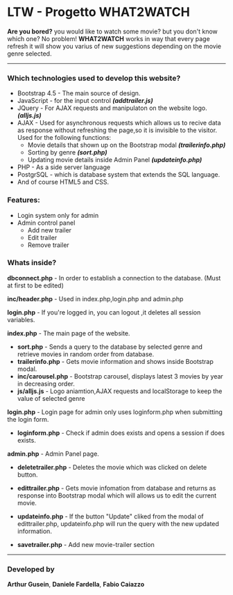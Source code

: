 # LTW - Progetto WHAT2WATCH
**Are you bored?** you would like to watch some movie? but you don't know which one?
No problem!
**WHAT2WATCH** works in way that every page refresh it will show you varius of new suggestions depending on the movie genre selected.

------------
### Which technologies used to develop this website?
- Bootstrap 4.5 - The main source of design.
- JavaScript - for the input control ***(addtrailer.js)***
- JQuery - For AJAX requests and manipulaton on the website logo. ***(alljs.js)***
- AJAX - Used for asynchronous requests which allows us to recive data as response without refreshing the page,so it is invisible to the visitor.
Used for the following functions: 
	- Movie details that shown up on the Bootstrap modal ***(trailerinfo.php)***
	- Sorting by genre ***(sort.php)***
	- Updating movie details inside Admin Panel ***(updateinfo.php)***
- PHP - As a side server language
- PostgrSQL - which is database system that extends the SQL language.
- And of course HTML5 and CSS.

### Features:
- Login system only for admin
- Admin control panel
	- Add new trailer
	- Edit trailer
	- Remove trailer

### Whats inside?

**dbconnect.php** - In order to establish a connection to the database. (Must at first to be edited)

**inc/header.php** - Used in index.php,login.php and admin.php

**login.php** - If you're logged in, you can logout ,it deletes all session variables.


**index.php** - The main page of the website.
- **sort.php** - Sends a query to the database by selected genre and retrieve movies in random order from database.
- **trailerinfo.php** - Gets movie information and shows inside Bootstrap modal.
- **inc/carousel.php** - Bootstrap carousel, displays latest 3 movies by year in decreasing order.
- **js/alljs.js** - Logo aniamtion,AJAX requests and localStorage to keep the value of selected genre

**login.php** - Login page for admin only uses loginform.php when submitting the login form.
- **loginform.php** - Check if admin does exists and opens a session if does exists.

**admin.php** - Admin Panel page.

- **deletetrailer.php** - Deletes the movie which was clicked on delete button.

- **edittrailer.php** - Gets movie infomation from database and returns as response into Bootstrap modal which will allows us to edit the current movie.
- **updateinfo.php** - If the button "Update" cliked from the modal of edittrailer.php, updateinfo.php will run the query with the new updated information.
- **savetrailer.php** - Add new movie-trailer section



------------
### Developed by
**Arthur Gusein**, **Daniele Fardella**, **Fabio Caiazzo**

